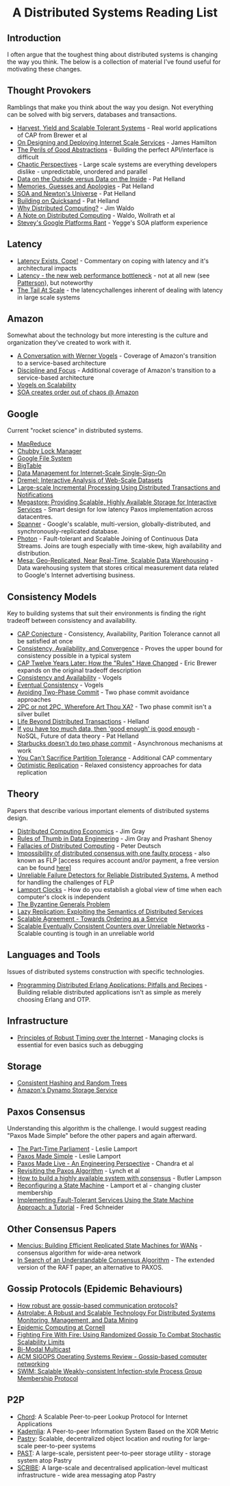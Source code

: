 
<!DOCTYPE HTML PUBLIC "-//W3C//DTD HTML 4.01 Transitional//EN"
    "http://www.w3.org/TR/html4/loose.dtd">
<html><head>
<title>Distributed Systems Reading List</title>
<meta http-equiv="Content-type" content="text/html; charset=iso-8859-1">
</head>
<body>
<h1><center>	A Distributed Systems Reading List
</center>
</h1>

<p><h2>Introduction
</h2></p>

<p>I often argue that the toughest thing about distributed systems is changing the way you think.  The below is a collection of material I've found useful for motivating these changes.
</p>

<h2>Thought Provokers</h2>

<p>Ramblings that make you think about the way you design.  Not everything can be solved with big servers, databases and transactions.</p>

<ul>
<li><a
  href="http://citeseerx.ist.psu.edu/viewdoc/summary?doi=10.1.1.33.411">Harvest,
  Yield and Scalable Tolerant Systems<a> - Real world applications of
  CAP from Brewer et al</li>
<li><a href="http://mvdirona.com/jrh/talksAndPapers/JamesRH_Lisa.pdf">On Designing and Deploying Internet Scale Services</a> - James Hamilton</li>
<li><a href="http://www.addsimplicity.com/adding_simplicity_an_engi/2006/12/the_perils_of_g.html">The Perils of Good Abstractions</a>
	- Building the perfect API/interface is difficult</li>
	
<li><a href="http://www.addsimplicity.com/adding_simplicity_an_engi/2007/05/chaotic_perspec.html">Chaotic Perspectives</a>
	- Large scale systems are everything developers dislike - unpredictable, unordered and parallel</li>

<li><a href="http://www.cidrdb.org/cidr2005/papers/P12.pdf">Data on the Outside versus Data on the Inside</a> - Pat Helland</li>	
<li><a href="http://blogs.msdn.com/pathelland/archive/2007/05/15/memories-guesses-and-apologies/">Memories, Guesses and Apologies</a> - Pat Helland</li>
<li><a href="https://blogs.msdn.microsoft.com/pathelland/2007/05/20/soa-and-newtons-universe/">SOA and Newton's Universe</a> - Pat Helland</li>
<li><a href="http://arxiv.org/abs/0909.1788">Building on Quicksand</a> - Pat Helland</li>
<li><a href="http://www.artima.com/weblogs/viewpost.jsp?thread=4247">Why Distributed Computing?</a> - Jim Waldo</li>
<li><a href="http://citeseerx.ist.psu.edu/viewdoc/summary?doi=10.1.1.41.7628">A Note on Distributed Computing</a> - Waldo, Wollrath et al</li>
<li><a href="https://plus.google.com/112678702228711889851/posts/eVeouesvaVX">Stevey's Google Platforms Rant</a> - Yegge's SOA platform experience</li>
</ul>

<h2>Latency</h2>

<ul>
<li><a href="http://www.addsimplicity.com/adding_simplicity_an_engi/2007/02/latency_exists_.html">Latency Exists, Cope!</a>
	- Commentary on coping with latency and it's architectural impacts</li>
<li><a href="http://www.igvita.com/2012/07/19/latency-the-new-web-performance-bottleneck/">Latency - the new web performance bottleneck</a> - not at all new (see <a href="http://dl.acm.org/citation.cfm?id=1022596">Patterson</a>), but noteworthy</li>
<li><a href="http://research.google.com/pubs/pub40801.html">The Tail At Scale</a> - the latencychallenges inherent of dealing with latency in large scale systems</li>	
</ul>

<h2>Amazon</h2>

<p>Somewhat about the technology but more interesting is the culture and organization they've created to work with it.</p>

<ul>
<li><a href="http://queue.acm.org/detail.cfm?id=1142065">A Conversation with Werner Vogels</a> - Coverage of Amazon's transition to a service-based architecture</li>

<li><a href="http://queue.acm.org/detail.cfm?id=1388773">Discipline and Focus</a> - Additional coverage of Amazon's transition to a service-based architecture</li>

<li><a href="http://www.itconversations.com/shows/detail1634.html">Vogels on Scalability</a></li>

<li><a href="http://searchwebservices.techtarget.com/originalContent/0,289142,sid26_gci1195702,00.html">SOA creates order out of chaos @ Amazon</a></li>
</ul>

<h2>Google</h2>

<p>Current "rocket science" in distributed systems.</p>

<ul>
<li><a href="http://research.google.com/archive/mapreduce.html">MapReduce</a></li>

<li><a href="http://research.google.com/archive/chubby.html">Chubby Lock Manager</a></li>

<li><a href="http://research.google.com/archive/gfs.html">Google File System</a></li>

<li><a href="http://research.google.com/archive/bigtable.html">BigTable</a></li>

<li><a href="http://www.usenix.org/event/worlds06/tech/prelim_papers/perl/perl.pdf">Data Management for Internet-Scale Single-Sign-On</a></li>
<li><a href="http://research.google.com/pubs/pub36632.html">Dremel: Interactive Analysis of Web-Scale Datasets</a></li>
<li><a href="http://research.google.com/pubs/pub36726.html">Large-scale Incremental Processing Using Distributed Transactions and Notifications</a></li>
<li><a href="http://www.cidrdb.org/cidr2011/Papers/CIDR11_Paper32.pdf">Megastore: Providing Scalable, Highly Available Storage for Interactive Services</a> - Smart design for low latency Paxos implementation across datacentres.</li>
<li><a href="http://research.google.com/archive/spanner.html">Spanner</a> - Google's scalable, multi-version, globally-distributed, and synchronously-replicated database.</li>
<li><a href="http://research.google.com/pubs/pub41318.html">Photon</a> -  Fault-tolerant and Scalable Joining of Continuous Data Streams. Joins are tough especially with time-skew, high availability and distribution.</li>
<li><a href="http://research.google.com/pubs/pub42851.html">Mesa: Geo-Replicated, Near Real-Time, Scalable Data Warehousing</a> - Data warehousing system that stores critical measurement data related to Google's Internet advertising business.</li>
</ul>

<h2>Consistency Models</h2>

<p>Key to building systems that suit their environments is finding the right tradeoff between consistency and availability.</p>

<ul>
<li><a href="http://www.glassbeam.com/sites/all/themes/glassbeam/images/blog/10.1.1.67.6951.pdf">CAP Conjecture</a> - Consistency, Availability, Parition Tolerance cannot all be satisfied at once</li>
<li><a href="http://www.cs.utexas.edu/users/dahlin/papers/cac-tr.pdf">Consistency, Availability, and Convergence</a> - Proves the upper bound for consistency possible in a typical system</li>
<li><a href="http://www.infoq.com/articles/cap-twelve-years-later-how-the-rules-have-changed">CAP Twelve Years Later: How the "Rules" Have Changed</a> - Eric Brewer expands on the original tradeoff description</li>
<li><a href="http://www.infoq.com/news/2008/01/consistency-vs-availability">Consistency and Availability</a> - Vogels</li>
<li><a href="http://www.allthingsdistributed.com/2007/12/eventually_consistent.html">Eventual Consistency</a> - Vogels</li>
<li><a href="http://www.addsimplicity.com/adding_simplicity_an_engi/2006/12/avoiding_two_ph.html">Avoiding Two-Phase Commit</a>
	- Two phase commit avoidance approaches</li>
	
<li><a href="http://www.addsimplicity.com/adding_simplicity_an_engi/2006/12/2pc_or_not_2pc_.html">2PC or not 2PC, Wherefore Art Thou XA?</a>
	- Two phase commit isn't a silver bullet</li>
<li><a href="https://blogs.msdn.microsoft.com/pathelland/2007/05/16/link-to-quotlife-beyond-distributed-transactions-an-apostates-opinion/">Life Beyond Distributed Transactions</a>
	- Helland</li>
<li><a href="http://queue.acm.org/detail.cfm?id=1988603">If you have
	too much data, then 'good enough' is good enough</a> - NoSQL,
	Future of data theory - Pat Helland</li>
<li><a href="http://www.enterpriseintegrationpatterns.com/docs/IEEE_Software_Design_2PC.pdf">Starbucks doesn't do two phase commit</a> - Asynchronous mechanisms at work</li>
<li><a href="http://codahale.com/you-cant-sacrifice-partition-tolerance/">You Can't Sacrifice Partition Tolerance</a> - Additional CAP commentary</li>
<li><a href="http://www.hpl.hp.com/techreports/2002/HPL-2002-33.pdf">Optimistic Replication</a> - Relaxed consistency approaches for data replication</li>
</ul>

<h2>Theory</h2>

<p>Papers that describe various important elements of distributed systems design.</p>

<ul>
<li><a href="https://arxiv.org/pdf/cs/0403019.pdf">Distributed Computing Economics</a> - Jim Gray</li>
<li><a href="http://research.microsoft.com/pubs/68636/ms_tr_99_100_rules_of_thumb_in_data_engineering.pdf">Rules of Thumb in Data Engineering</a> - Jim Gray and Prashant Shenoy</li>
<li><a href="http://en.wikipedia.org/wiki/Fallacies_of_Distributed_Computing">Fallacies of Distributed Computing</a> - Peter Deutsch</li>
<li><a href="http://doi.acm.org/10.1145/3149.214121">Impossibility of distributed consensus with one faulty process</a> - also known as FLP [access requires account and/or payment, a free version can be found <a href="http://groups.csail.mit.edu/tds/papers/Lynch/jacm85.pdf">here</a>]</li>
<li><a href="http://citeseer.ist.psu.edu/356748.html">Unreliable Failure Detectors for Reliable Distributed Systems.</a> A method for handling the challenges of FLP</li>
<li><a href="http://research.microsoft.com/users/lamport/pubs/time-clocks.pdf">Lamport Clocks</a> - How do you establish a global view of time when each computer's clock is independent</li>
<li><a href="http://research.microsoft.com/users/lamport/pubs/byz.pdf">The Byzantine Generals Problem</a></li>
<li><a href="http://citeseerx.ist.psu.edu/viewdoc/summary?doi=10.1.1.17.469">Lazy Replication: Exploiting the Semantics of Distributed Services</a></li>
<li><a href="http://www.usenix.org/event/hotdep10/tech/full_papers/Kapritsos.pdf">Scalable Agreement - Towards Ordering as a Service</a></li>
<li><a href="http://arxiv.org/pdf/1307.3207v1.pdf">Scalable Eventually Consistent Counters over Unreliable Networks</a> - Scalable counting is tough in an unreliable world</li>
</ul>

<h2>Languages and Tools</h2>

<p>Issues of distributed systems construction with specific technologies.</p>

<ul>
<li><a href="http://citeseerx.ist.psu.edu/viewdoc/download?doi=10.1.1.137.9417&rep=rep1&type=pdf">Programming Distributed Erlang Applications: Pitfalls and Recipes</a> - Building reliable distributed applications isn't as simple as merely choosing Erlang and OTP.</li>
</ul>

	
<h2>Infrastructure</h2>
<ul>
<li><a href="http://queue.acm.org/detail.cfm?id=1773943">Principles of Robust Timing over the Internet</a> - Managing clocks is essential for even basics such as debugging</li>
</ul>

<h2>Storage</h2>
<ul>
<li><a href="http://www.akamai.com/dl/technical_publications/ConsistenHashingandRandomTreesDistributedCachingprotocolsforrelievingHotSpotsontheworldwideweb.pdf">Consistent Hashing and Random Trees</a></li>
<li><a href="http://www.allthingsdistributed.com/2007/10/amazons_dynamo.html">Amazon's Dynamo Storage Service</a></li>
</ul>

<h2>Paxos Consensus</h2>

<p>Understanding this algorithm is the challenge.  I would suggest reading &quot;Paxos Made Simple&quot; before the other papers and again afterward.</p>

<ul>
<li><a href="http://research.microsoft.com/users/lamport/pubs/lamport-paxos.pdf">The Part-Time Parliament</a> - Leslie Lamport</li>
<li><a href="http://research.microsoft.com/users/lamport/pubs/paxos-simple.pdf">Paxos Made Simple</a> - Leslie Lamport</li>
<li><a href="http://static.googleusercontent.com/media/research.google.com/en/us/archive/paxos_made_live.pdf">Paxos Made Live - An Engineering Perspective</a> - Chandra et al</li>
<li><a href="http://groups.csail.mit.edu/tds/paxos.html">Revisiting the Paxos Algorithm</a> - Lynch et al</li>
<li><a href="http://research.microsoft.com/lampson/58-Consensus/Acrobat.pdf">How to build a highly available system with consensus</a> - Butler Lampson</li>
<li><a href="http://research.microsoft.com/en-us/um/people/lamport/pubs/reconfiguration-tutorial.pdf">Reconfiguring a State Machine</a> - Lamport et al - changing cluster membership</li>
<li><a href="http://citeseer.ist.psu.edu/viewdoc/summary?doi=10.1.1.20.4762">Implementing Fault-Tolerant Services Using the State Machine Approach: a Tutorial</a> - Fred Schneider</li>
</ul>

<h2>Other Consensus Papers</h2>

<ul>
<li><a href="http://www.usenix.org/event/osdi08/tech/full_papers/mao/mao_html/">Mencius: Building Efficient Replicated State Machines for WANs</a> - consensus algorithm for wide-area network</li>
<li><a href="https://raft.github.io/raft.pdf">In Search of an Understandable Consensus Algorithm</a> - The extended version of the RAFT paper, an alternative to PAXOS.</li>
</ul>

<h2>Gossip Protocols (Epidemic Behaviours)</h2>

<ul>
<li><a href="http://infoscience.epfl.ch/record/109302?ln=en">How robust are gossip-based communication protocols?</a></li>
<li><a href="http://www.cs.cornell.edu/home/rvr/papers/astrolabe.pdf">Astrolabe: A Robust and Scalable Technology For Distributed Systems Monitoring, Management, and Data Mining</a></li>
<li><a href="http://www.allthingsdistributed.com/historical/archives/000456.html">Epidemic Computing at Cornell</a></li>
<li><a href="http://citeseerx.ist.psu.edu/viewdoc/summary?doi=10.1.1.5.4000">Fighting Fire With Fire: Using Randomized Gossip To Combat Stochastic Scalability Limits</a></li>
<li><a href="http://citeseerx.ist.psu.edu/viewdoc/summary?doi=10.1.1.17.7959">Bi-Modal Multicast</a></li>
<li><a href="http://dl.acm.org/citation.cfm?id=1317379">ACM SIGOPS Operating Systems Review - Gossip-based computer networking</a></li>
<li><A href="http://citeseerx.ist.psu.edu/viewdoc/summary?doi=10.1.1.18.9737">SWIM: Scalable Weakly-consistent Infection-style Process Group Membership Protocol</a></li>
</ul>

<h2>P2P</h2>

<ul>
<li><a href="http://pdos.csail.mit.edu/chord/papers/paper-ton.pdf">Chord</a>: A Scalable Peer-to-peer Lookup Protocol for Internet Applications</li>
<li><a href="https://pdos.csail.mit.edu/~petar/papers/maymounkov-kademlia-lncs.pdf">Kademlia</a>: A Peer-to-peer Information System Based on the XOR Metric</li>
<li><a href="http://research.microsoft.com/en-us/um/people/antr/PAST/pastry.pdf">Pastry</a>: Scalable, decentralized object location and routing for large-scale peer-to-peer systems</li>
<li><a href="http://research.microsoft.com/en-us/um/people/antr/PAST/hotos.pdf">PAST</a>: A large-scale, persistent peer-to-peer storage utility - storage system atop Pastry</li>
<li><a href="http://research.microsoft.com/en-us/um/people/antr/PAST/jsac.pdf">SCRIBE</a>: A large-scale and decentralised application-level multicast infrastructure - wide area messaging atop Pastry</li>
</ul>

</body>
</html>
